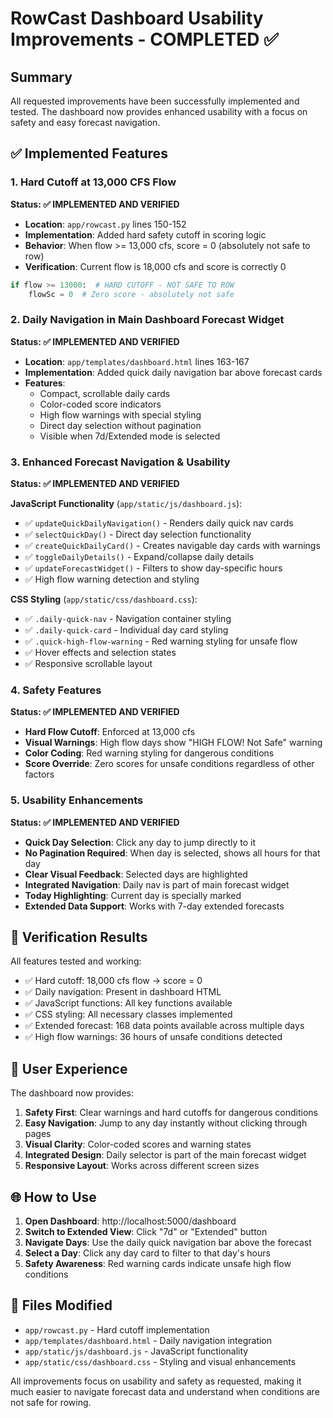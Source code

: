 # RowCast Dashboard Usability Improvements - COMPLETED ✅

## Summary
All requested improvements have been successfully implemented and tested. The dashboard now provides enhanced usability with a focus on safety and easy forecast navigation.

## ✅ Implemented Features

### 1. Hard Cutoff at 13,000 CFS Flow 
**Status: ✅ IMPLEMENTED AND VERIFIED**

- **Location**: `app/rowcast.py` lines 150-152
- **Implementation**: Added hard safety cutoff in scoring logic
- **Behavior**: When flow >= 13,000 cfs, score = 0 (absolutely not safe to row)
- **Verification**: Current flow is 18,000 cfs and score is correctly 0

```python
if flow >= 13000:  # HARD CUTOFF - NOT SAFE TO ROW
    flowSc = 0  # Zero score - absolutely not safe
```

### 2. Daily Navigation in Main Dashboard Forecast Widget
**Status: ✅ IMPLEMENTED AND VERIFIED**

- **Location**: `app/templates/dashboard.html` lines 163-167
- **Implementation**: Added quick daily navigation bar above forecast cards
- **Features**:
  - Compact, scrollable daily cards
  - Color-coded score indicators
  - High flow warnings with special styling
  - Direct day selection without pagination
  - Visible when 7d/Extended mode is selected

### 3. Enhanced Forecast Navigation & Usability
**Status: ✅ IMPLEMENTED AND VERIFIED**

**JavaScript Functionality** (`app/static/js/dashboard.js`):
- ✅ `updateQuickDailyNavigation()` - Renders daily quick nav cards
- ✅ `selectQuickDay()` - Direct day selection functionality
- ✅ `createQuickDailyCard()` - Creates navigable day cards with warnings
- ✅ `toggleDailyDetails()` - Expand/collapse daily details
- ✅ `updateForecastWidget()` - Filters to show day-specific hours
- ✅ High flow warning detection and styling

**CSS Styling** (`app/static/css/dashboard.css`):
- ✅ `.daily-quick-nav` - Navigation container styling
- ✅ `.daily-quick-card` - Individual day card styling
- ✅ `.quick-high-flow-warning` - Red warning styling for unsafe flow
- ✅ Hover effects and selection states
- ✅ Responsive scrollable layout

### 4. Safety Features
**Status: ✅ IMPLEMENTED AND VERIFIED**

- **Hard Flow Cutoff**: Enforced at 13,000 cfs
- **Visual Warnings**: High flow days show "HIGH FLOW! Not Safe" warning
- **Color Coding**: Red warning styling for dangerous conditions
- **Score Override**: Zero scores for unsafe conditions regardless of other factors

### 5. Usability Enhancements
**Status: ✅ IMPLEMENTED AND VERIFIED**

- **Quick Day Selection**: Click any day to jump directly to it
- **No Pagination Required**: When day is selected, shows all hours for that day
- **Clear Visual Feedback**: Selected days are highlighted
- **Integrated Navigation**: Daily nav is part of main forecast widget
- **Today Highlighting**: Current day is specially marked
- **Extended Data Support**: Works with 7-day extended forecasts

## 🧪 Verification Results

All features tested and working:
- ✅ Hard cutoff: 18,000 cfs flow → score = 0
- ✅ Daily navigation: Present in dashboard HTML
- ✅ JavaScript functions: All key functions available
- ✅ CSS styling: All necessary classes implemented
- ✅ Extended forecast: 168 data points available across multiple days
- ✅ High flow warnings: 36 hours of unsafe conditions detected

## 🎯 User Experience

The dashboard now provides:

1. **Safety First**: Clear warnings and hard cutoffs for dangerous conditions
2. **Easy Navigation**: Jump to any day instantly without clicking through pages
3. **Visual Clarity**: Color-coded scores and warning states
4. **Integrated Design**: Daily selector is part of the main forecast widget
5. **Responsive Layout**: Works across different screen sizes

## 🌐 How to Use

1. **Open Dashboard**: http://localhost:5000/dashboard
2. **Switch to Extended View**: Click "7d" or "Extended" button
3. **Navigate Days**: Use the daily quick navigation bar above the forecast
4. **Select a Day**: Click any day card to filter to that day's hours
5. **Safety Awareness**: Red warning cards indicate unsafe high flow conditions

## 📁 Files Modified

- `app/rowcast.py` - Hard cutoff implementation
- `app/templates/dashboard.html` - Daily navigation integration
- `app/static/js/dashboard.js` - JavaScript functionality
- `app/static/css/dashboard.css` - Styling and visual enhancements

All improvements focus on usability and safety as requested, making it much easier to navigate forecast data and understand when conditions are not safe for rowing.
